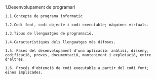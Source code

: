 1.Desenvolupament de programari

    1.1.Concepte de programa informatic
  
    1.2.Codi font, codi objecte i codi executable; màquines virtuals.
  
    1.3.Tipus de llenguatges de programació.
  
    1.4.Característiques dels llenguatges més difosos.
  
    1.5. Fases del desenvolupament d'una aplicació: anàlisi, disseny, codificació, proves, documentació, manteniment i explotació, entre d'altres.
  
    1.6. Procés d'obtenció de codi executable a partir del codi font; eines implicades.
  


  
